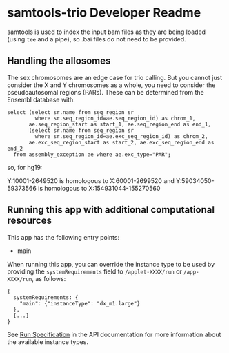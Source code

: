 # samtools-trio Developer Readme

samtools is used to index the input bam files as they are being loaded (using ``tee`` and a pipe), so .bai files do not need to be provided.

## Handling the allosomes

The sex chromosomes are an edge case for trio calling. But you cannot just
consider the X and Y chromosomes as a whole, you need to consider the
pseudoautosomal regions (PARs). These can be determined from the Ensembl
database with:

```
select (select sr.name from seq_region sr
         where sr.seq_region_id=ae.seq_region_id) as chrom_1,
       ae.seq_region_start as start_1, ae.seq_region_end as end_1,
       (select sr.name from seq_region sr
         where sr.seq_region_id=ae.exc_seq_region_id) as chrom_2,
       ae.exc_seq_region_start as start_2, ae.exc_seq_region_end as end_2
  from assembly_exception ae where ae.exc_type="PAR";
```

so, for hg19:

Y:10001-2649520 is homologous to X:60001-2699520
and
Y:59034050-59373566 is homologous to X:154931044-155270560


## Running this app with additional computational resources

This app has the following entry points:

* main

When running this app, you can override the instance type to be used by
providing the ``systemRequirements`` field to ```/applet-XXXX/run``` or
```/app-XXXX/run```, as follows:

    {
      systemRequirements: {
        "main": {"instanceType": "dx_m1.large"}
      },
      [...]
    }

See <a
href="https://wiki.dnanexus.com/API-Specification-v1.0.0/IO-and-Run-Specifications#Run-Specification">Run
Specification</a> in the API documentation for more information about the
available instance types.

